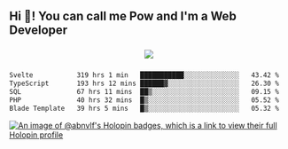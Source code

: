 <h2 align="left">Hi 👋! You can call me Pow and I'm a Web Developer</h2>

###

<div align="center">
  <img src="https://profile-counter.glitch.me/abnvlf/count.svg?"  />
</div>

###

<!--START_SECTION:waka-->

```txt
Svelte           319 hrs 1 min   ███████████░░░░░░░░░░░░░░   43.42 %
TypeScript       193 hrs 12 mins ██████▓░░░░░░░░░░░░░░░░░░   26.30 %
SQL              67 hrs 11 mins  ██▒░░░░░░░░░░░░░░░░░░░░░░   09.15 %
PHP              40 hrs 32 mins  █▒░░░░░░░░░░░░░░░░░░░░░░░   05.52 %
Blade Template   39 hrs 5 mins   █▒░░░░░░░░░░░░░░░░░░░░░░░   05.32 %
```

<!--END_SECTION:waka-->
<!-- <img src="https://raw.githubusercontent.com/abnvlf/abnvlf/output/snake.svg" alt="Snake animation" /> -->

<!-- <a href="https://open.spotify.com/user/31py3qwahsl76foqwc5f55butple">
  <img src="https://spotify-recently-played-readme.vercel.app/api?user=31py3qwahsl76foqwc5f55butple&count=5&unique=false" alt="Spotify recently played"  />
</a> -->

[![An image of @abnvlf's Holopin badges, which is a link to view their full Holopin profile](https://holopin.me/abnvlf)](https://holopin.io/@abnvlf)

###
